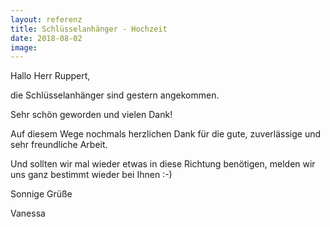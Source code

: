 ```yaml
---
layout: referenz
title: Schlüsselanhänger - Hochzeit
date: 2018-08-02
image:
---
```



Hallo Herr Ruppert,

die Schlüsselanhänger sind gestern angekommen.

Sehr schön geworden und vielen Dank!


Auf diesem Wege nochmals herzlichen Dank für die gute, zuverlässige und sehr freundliche Arbeit.

Und sollten wir mal wieder etwas in diese Richtung benötigen, melden wir uns ganz bestimmt wieder bei Ihnen :-)


Sonnige Grüße

Vanessa 
